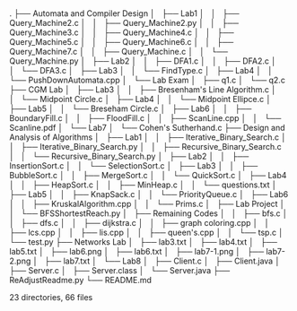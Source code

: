 <br/><br/><br/><br/><br/><br/><br/><br/><br/><br/><br/><br/><br/><br/><br/><br/><br/><br/><br/><br/><br/><br/><br/><br/><br/><br/><br/><br/><br/><br/><br/><br/><br/><br/><br/><br/><br/><br/><br/><br/><br/><br/><br/><br/><br/><br/><br/><br/><br/><br/><br/><br/><br/><br/><br/><br/><br/><br/><br/><br/><br/><br/><br/><br/><br/><br/><br/><br/><br/><br/><br/><br/><br/><br/><br/><br/><br/><br/><br/><br/><br/><br/><br/><br/><br/><br/><br/><br/><br/><br/><br/><br/>.
├── Automata and Compiler Design
│   ├── Lab1
│   │   ├── Query_Machine2.c
│   │   ├── Query_Machine2.py
│   │   ├── Query_Machine3.c
│   │   ├── Query_Machine4.c
│   │   ├── Query_Machine5.c
│   │   ├── Query_Machine6.c
│   │   ├── Query_Machine7.c
│   │   ├── Query_Machine.c
│   │   └── Query_Machine.py
│   ├── Lab2
│   │   ├── DFA1.c
│   │   ├── DFA2.c
│   │   └── DFA3.c
│   ├── Lab3
│   │   └── FindType.c
│   ├── Lab4
│   │   └── PushDownAutomata.cpp
│   └── Lab Exam
│       ├── q1.c
│       └── q2.c
├── CGM Lab
│   ├── Lab3
│   │   ├── Bresenham's Line Algorithm.c
│   │   └── Midpoint Circle.c
│   ├── Lab4
│   │   └── Midpoint Ellipce.c
│   ├── Lab5
│   │   └── Breseham Circle.c
│   ├── Lab6
│   │   ├── BoundaryFill.c
│   │   ├── FloodFill.c
│   │   ├── ScanLine.cpp
│   │   └── Scanline.pdf
│   └── Lab7
│       └── Cohen's Sutherhand.c
├── Design and Analysis of Algorithms
│   ├── Lab1
│   │   ├── Iterative_Binary_Search.c
│   │   ├── Iterative_Binary_Search.py
│   │   ├── Recursive_Binary_Search.c
│   │   └── Recursive_Binary_Search.py
│   ├── Lab2
│   │   ├── InsertionSort.c
│   │   └── SelectionSort.c
│   ├── Lab3
│   │   ├── BubbleSort.c
│   │   ├── MergeSort.c
│   │   └── QuickSort.c
│   ├── Lab4
│   │   ├── HeapSort.c
│   │   ├── MinHeap.c
│   │   └── questions.txt
│   ├── Lab5
│   │   ├── KnapSack.c
│   │   └── PriorityQueue.c
│   ├── Lab6
│   │   ├── KruskalAlgorithm.cpp
│   │   └── Prims.c
│   ├── Lab Project
│   │   └── BFSShortestReach.py
│   ├── Remaining Codes
│   │   ├── bfs.c
│   │   ├── dfs.c
│   │   ├── dijkstra.c
│   │   ├── graph coloring.cpp
│   │   ├── lcs.cpp
│   │   ├── lis.cpp
│   │   ├── queen's.cpp
│   │   └── tsp.c
│   └── test.py
├── Networks Lab
│   ├── lab3.txt
│   ├── lab4.txt
│   ├── lab5.txt
│   ├── lab6.png
│   ├── lab6.txt
│   ├── lab7-1.png
│   ├── lab7-2.png
│   ├── lab7.txt
│   └── Lab8
│       ├── Client.c
│       ├── Client.java
│       ├── Server.c
│       ├── Server.class
│       └── Server.java
├── ReAdjustReadme.py
└── README.md

23 directories, 66 files
